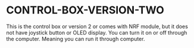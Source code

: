 # CONTROL-BOX-VERSION-TWO
This is the control box or version 2 or comes with NRF module, but it does not have joystick button or OLED display. You can turn it on or off through the computer. Meaning you can run it through computer.
